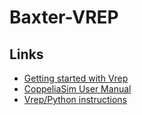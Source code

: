 # Baxter-VREP

## Links
* [Getting started with Vrep](http://hades.mech.northwestern.edu/index.php/Getting_Started_with_the_V-REP_Simulator)
* [CoppeliaSim User Manual](http://www.coppeliarobotics.com/helpFiles/index.html)
* [Vrep/Python instructions](http://fid.cl/courses/ai-robotics/vrep-tut/pythonBubbleRob.pdf)